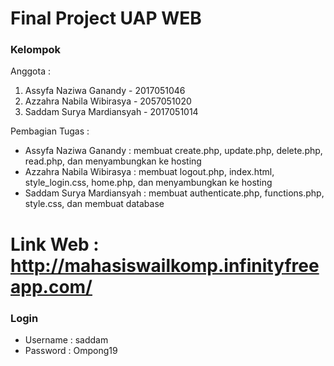 # Final Project UAP WEB
### Kelompok 
Anggota : 
1. Assyfa Naziwa Ganandy      - 2017051046
2. Azzahra Nabila Wibirasya   - 2057051020
3. Saddam Surya Mardiansyah   - 2017051014

Pembagian Tugas :
- Assyfa Naziwa Ganandy        : membuat create.php, update.php, delete.php, read.php, dan menyambungkan ke hosting
- Azzahra Nabila Wibirasya     : membuat logout.php, index.html, style_login.css, home.php, dan menyambungkan ke hosting
- Saddam Surya Mardiansyah     : membuat authenticate.php, functions.php, style.css, dan membuat database

# Link Web : http://mahasiswailkomp.infinityfreeapp.com/

### Login
- Username : saddam
- Password : Ompong19
